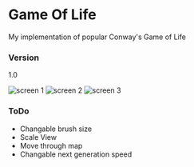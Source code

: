 # Game Of Life
My implementation of popular Conway's Game of Life

### Version
1.0

![screen 1](http://i68.tinypic.com/n6apso.jpg)
![screen 2](http://i63.tinypic.com/w8l1u9.png)
![screen 3](http://i64.tinypic.com/9rtyx0.png)


### ToDo

 - Changable brush size
 - Scale View
 - Move through map
 - Changable next generation speed

